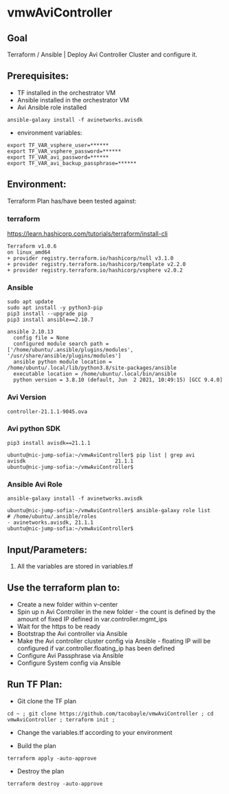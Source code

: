# vmwAviController

## Goal
Terraform / Ansible | Deploy Avi Controller Cluster and configure it.

## Prerequisites:
- TF installed in the orchestrator VM
- Ansible installed in the orchestrator VM
- Avi Ansible role installed
```
ansible-galaxy install -f avinetworks.avisdk
```
- environment variables:
```
export TF_VAR_vsphere_user=******
export TF_VAR_vsphere_password=******
export TF_VAR_avi_password=******
export TF_VAR_avi_backup_passphrase=******
```

## Environment:

Terraform Plan has/have been tested against:

### terraform

https://learn.hashicorp.com/tutorials/terraform/install-cli

```shell
Terraform v1.0.6
on linux_amd64
+ provider registry.terraform.io/hashicorp/null v3.1.0
+ provider registry.terraform.io/hashicorp/template v2.2.0
+ provider registry.terraform.io/hashicorp/vsphere v2.0.2
```

### Ansible

```shell
sudo apt update
sudo apt install -y python3-pip
pip3 install --upgrade pip
pip3 install ansible==2.10.7
```

```shell
ansible 2.10.13
  config file = None
  configured module search path = ['/home/ubuntu/.ansible/plugins/modules', '/usr/share/ansible/plugins/modules']
  ansible python module location = /home/ubuntu/.local/lib/python3.8/site-packages/ansible
  executable location = /home/ubuntu/.local/bin/ansible
  python version = 3.8.10 (default, Jun  2 2021, 10:49:15) [GCC 9.4.0]
```

### Avi Version

```
controller-21.1.1-9045.ova
```

### Avi python SDK

```shell
pip3 install avisdk==21.1.1
```

```shell
ubuntu@nic-jump-sofia:~/vmwAviController$ pip list | grep avi
avisdk                             21.1.1
ubuntu@nic-jump-sofia:~/vmwAviController$
```

### Ansible Avi Role

```shell
ansible-galaxy install -f avinetworks.avisdk
```

```shell
ubuntu@nic-jump-sofia:~/vmwAviController$ ansible-galaxy role list
# /home/ubuntu/.ansible/roles
- avinetworks.avisdk, 21.1.1
ubuntu@nic-jump-sofia:~/vmwAviController$
```

## Input/Parameters:
1. All the variables are stored in variables.tf

## Use the terraform plan to:
- Create a new folder within v-center
- Spin up n Avi Controller in the new folder - the count is defined by the amount of fixed IP defined in var.controller.mgmt_ips
- Wait for the https to be ready
- Bootstrap the Avi controller via Ansible  
- Make the Avi controller cluster config via Ansible - floating IP will be configured if var.controller.floating_ip has been defined
- Configure Avi Passphrase via Ansible
- Configure System config via Ansible

## Run TF Plan:
- Git clone the TF plan

```shell
cd ~ ; git clone https://github.com/tacobayle/vmwAviController ; cd vmwAviController ; terraform init ;
```

- Change the variables.tf according to your environment
  
- Build the plan

```shell
terraform apply -auto-approve
```

- Destroy the plan

```shell
terraform destroy -auto-approve
```